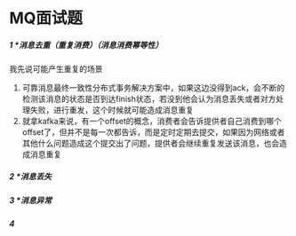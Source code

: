 # MQ面试题

##### 1 *消息去重（重复消费）（消息消费幂等性）

我先说可能产生重复的场景

1. 可靠消息最终一致性分布式事务解决方案中，如果这边没得到ack，会不断的检测该消息的状态是否到达finish状态，若没到他会认为消息丢失或者对方处理失败，进行重发，这个时候就可能造成消息重复
2. 就拿kafka来说，有一个offset的概念，消费者会告诉提供者自己消费到哪个offset了，但并不是每一次都告诉，而是定时定期去提交，如果因为网络或者其他什么问题造成这个提交出了问题，提供者会继续重复发送该消息，也会造成消息重复

##### 2 *消息丢失

##### 3 *消息异常

##### 4

